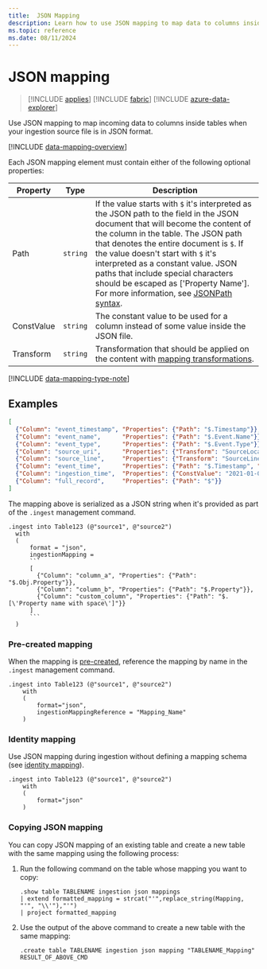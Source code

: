 ```yaml
---
title:  JSON Mapping
description: Learn how to use JSON mapping to map data to columns inside tables upon ingestion.
ms.topic: reference
ms.date: 08/11/2024
---
```


# JSON mapping

> [!INCLUDE [applies](../includes/applies-to-version/applies.md)] [!INCLUDE [fabric](../includes/applies-to-version/fabric.md)] [!INCLUDE [azure-data-explorer](../includes/applies-to-version/azure-data-explorer.md)]

Use JSON mapping to map incoming data to columns inside tables when your ingestion source file is in JSON format.

[!INCLUDE [data-mapping-overview](../includes/data-mapping-overview.md)]

Each JSON mapping element must contain either of the following optional properties:

| Property   | Type   | Description                                                                                                                                                                                                                                                                                                                                                                                                                                        |
|------------|--------|----------------------------------------------------------------------------------------------------------------------------------------------------------------------------------------------------------------------------------------------------------------------------------------------------------------------------------------------------------------------------------------------------------------------------------------------------|
| Path       | `string` | If the value starts with `$` it's interpreted as the JSON path to the field in the JSON document that will become the content of the column in the table. The JSON path that denotes the entire document is `$`. If the value doesn't start with `$` it's interpreted as a constant value. JSON paths that include special characters should be escaped as [\'Property Name\']. For more information, see [JSONPath syntax](../query/jsonpath.md). |
| ConstValue | `string` | The constant value to be used for a column instead of some value inside the JSON file.                                                                                                                                                                                                                                                                                                                                                             |
| Transform  | `string` | Transformation that should be applied on the content with [mapping transformations](mappings.md#mapping-transformations).                                                                                                                                                                                                                                                                                                                          |

[!INCLUDE [data-mapping-type-note](../includes/data-mapping-type-note.md)]

## Examples

```json
[
  {"Column": "event_timestamp", "Properties": {"Path": "$.Timestamp"}},
  {"Column": "event_name",      "Properties": {"Path": "$.Event.Name"}},
  {"Column": "event_type",      "Properties": {"Path": "$.Event.Type"}},
  {"Column": "source_uri",      "Properties": {"Transform": "SourceLocation"}},
  {"Column": "source_line",     "Properties": {"Transform": "SourceLineNumber"}},
  {"Column": "event_time",      "Properties": {"Path": "$.Timestamp", "Transform": "DateTimeFromUnixMilliseconds"}},
  {"Column": "ingestion_time",  "Properties": {"ConstValue": "2021-01-01T10:32:00"}},
  {"Column": "full_record",     "Properties": {"Path": "$"}}
]
```

The mapping above is serialized as a JSON string when it's provided as part of the `.ingest` management command.

````kusto
.ingest into Table123 (@"source1", @"source2")
  with
  (
      format = "json",
      ingestionMapping =
      ```
      [
        {"Column": "column_a", "Properties": {"Path": "$.Obj.Property"}},
        {"Column": "column_b", "Properties": {"Path": "$.Property"}},
        {"Column": "custom_column", "Properties": {"Path": "$.[\'Property name with space\']"}}
      ]
      ```
  )
````

### Pre-created mapping

When the mapping is [pre-created](create-ingestion-mapping-command.md), reference the mapping by name in the `.ingest` management command.

```kusto
.ingest into Table123 (@"source1", @"source2")
    with
    (
        format="json",
        ingestionMappingReference = "Mapping_Name"
    )
```

### Identity mapping

Use JSON mapping during ingestion without defining a mapping schema (see [identity mapping](mappings.md#identity-mapping)).

```kusto
.ingest into Table123 (@"source1", @"source2")
    with
    (
        format="json"
    )
```

### Copying JSON mapping

You can copy JSON mapping of an existing table and create a new table with the same mapping using the following process:

1. Run the following command on the table whose mapping you want to copy:

    ```kusto
    .show table TABLENAME ingestion json mappings
    | extend formatted_mapping = strcat("'",replace_string(Mapping, "'", "\\'"),"'")
    | project formatted_mapping
    ```

1. Use the output of the above command to create a new table with the same mapping:

    ```kusto
    .create table TABLENAME ingestion json mapping "TABLENAME_Mapping" RESULT_OF_ABOVE_CMD
    ```
